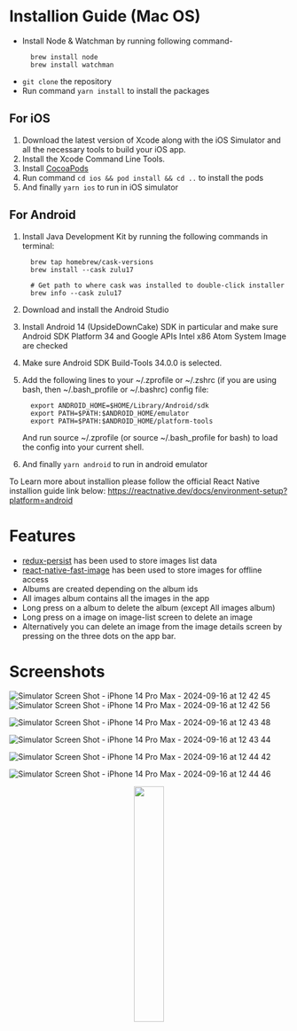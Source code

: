 # Installion Guide (Mac OS)

- Install Node & Watchman by running following command-
  ```
    brew install node
    brew install watchman
  ```
- `git clone` the repository
- Run command `yarn install` to install the packages

## For iOS

1. Download the latest version of Xcode along with the iOS Simulator and all the necessary tools to build your iOS app.
2. Install the Xcode Command Line Tools.
3. Install [CocoaPods](https://guides.cocoapods.org/using/getting-started.html)
4. Run command `cd ios && pod install && cd ..` to install the pods
5. And finally `yarn ios` to run in iOS simulator

## For Android

1. Install Java Development Kit by running the following commands in terminal:

   ```
     brew tap homebrew/cask-versions
     brew install --cask zulu17

     # Get path to where cask was installed to double-click installer
     brew info --cask zulu17
   ```

2. Download and install the Android Studio
3. Install Android 14 (UpsideDownCake) SDK in particular and make sure Android SDK Platform 34 and Google APIs Intel x86 Atom System Image are checked
4. Make sure Android SDK Build-Tools 34.0.0 is selected.
5. Add the following lines to your ~/.zprofile or ~/.zshrc (if you are using bash, then ~/.bash_profile or ~/.bashrc) config file:
   ```
     export ANDROID_HOME=$HOME/Library/Android/sdk
     export PATH=$PATH:$ANDROID_HOME/emulator
     export PATH=$PATH:$ANDROID_HOME/platform-tools
   ```
   And run source ~/.zprofile (or source ~/.bash_profile for bash) to load the config into your current shell.
6. And finally `yarn android` to run in android emulator

To Learn more about installion please follow the official React Native installion guide link below:
https://reactnative.dev/docs/environment-setup?platform=android

# Features

- [redux-persist](https://github.com/rt2zz/redux-persist) has been used to store images list data
- [react-native-fast-image](https://github.com/DylanVann/react-native-fast-image) has been used to store images for offline access
- Albums are created depending on the album ids
- All images album contains all the images in the app
- Long press on a album to delete the album (except All images album)
- Long press on a image on image-list screen to delete an image
- Alternatively you can delete an image from the image details screen by pressing on the three dots on the app bar.

# Screenshots

![Simulator Screen Shot - iPhone 14 Pro Max - 2024-09-16 at 12 42 45](https://github.com/user-attachments/assets/9662a77a-89af-46ad-844c-c55fbae5656a) ![Simulator Screen Shot - iPhone 14 Pro Max - 2024-09-16 at 12 42 56](https://github.com/user-attachments/assets/e34d5333-f3e1-471a-a8d8-f9fb3da684f6)

![Simulator Screen Shot - iPhone 14 Pro Max - 2024-09-16 at 12 43 48](https://github.com/user-attachments/assets/18dc1980-2101-47be-b645-adf275e74bc9)

![Simulator Screen Shot - iPhone 14 Pro Max - 2024-09-16 at 12 43 44](https://github.com/user-attachments/assets/17c6c8b2-94e7-4016-93a2-18034555eece)

![Simulator Screen Shot - iPhone 14 Pro Max - 2024-09-16 at 12 44 42](https://github.com/user-attachments/assets/a9fbed92-3e76-4dcd-8992-f799eac50d1f)

![Simulator Screen Shot - iPhone 14 Pro Max - 2024-09-16 at 12 44 46](https://github.com/user-attachments/assets/d1b50529-6e09-46eb-b1ad-aebbc191911c)

<div align="center">
	<img width = "33%" src="https://github.com/user-attachments/assets/d1b50529-6e09-46eb-b1ad-aebbc191911c">
</div>
